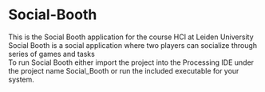 # Social-Booth #
This is the Social Booth application for the course HCI at Leiden University \
Social Booth is a social application where two players can socialize through series of games and tasks \
To run Social Booth either import the project into the Processing IDE under the project name Social_Booth or run the included executable for your system.
